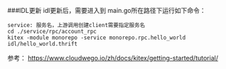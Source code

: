 ###IDL更新
idl更新后，需要进入到 main.go所在路径下运行如下命令：
``` 
service: 服务名，上游调用创建client需要指定服务名
cd ./service/rpc/account_rpc
kitex -module monorepo -service monorepo.rpc.hello_world  idl/hello_world.thrift
```
参考：
https://www.cloudwego.io/zh/docs/kitex/getting-started/tutorial/
